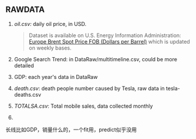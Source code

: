 ## RAWDATA

1. *oil.csv:* daily oil price, in USD.

   > Dataset is available on U.S. Energy Information Administration: [Europe Brent Spot Price FOB (Dollars per Barrel)](https://www.eia.gov/dnav/pet/hist_xls/RBRTEd.xls) which is updated on weekly bases.
2. Google Search Trend: in DataRaw/multitimeline.csv, could be more detailed
3. GDP: each year's data in DataRaw
4. *death.csv*: death people number caused by Tesla, raw data in tesla-deaths.csv
5. *TOTALSA.csv*: Total mobile sales, data collected monthly
6. 

长线比如GDP，销量什么的，一个fit用，predict似乎没用

